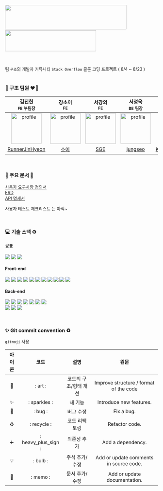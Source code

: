 <img src="https://github.com/codestates-seb/seb45_pre_009/assets/110334373/719e4a65-f0c9-4b58-82ae-d4d5901f1540" width="400" height="80"/>
&nbsp;&nbsp;&nbsp;&nbsp;&nbsp;&nbsp;&nbsp;&nbsp;&nbsp;&nbsp;&nbsp;&nbsp;&nbsp;&nbsp;&nbsp;&nbsp;&nbsp;<img src="https://github.com/codestates-seb/seb45_pre_009/assets/110334373/3e88a826-5cf8-4cd3-8736-985e5cbad374" width="300" height="69"/>

<br> <br> 팀 `구조`의 개발자 커뮤니티 `Stack Overflow` 클론 코딩 프로젝트 ( 8/4 ~ 8/23 )
<br> <br>

### 🚨 구조 팀원 ❤️‍🔥 <br>
|김진현<br>`FE` `부팀장`|강소이<br>`FE`|서강의<br>`FE`|서정욱<br>`BE` `팀장`|김동환<br>`BE`|설주연<br>`BE`|
|:--:|:--:|:--:|:--:|:--:|:--:|
|<img width = "100" alt = "profile" src= "https://github.com/codestates-seb/seb45_pre_009/assets/110334373/30f567a6-18ee-4607-881b-2a0a5ddb2e64"/>|<img width = "100" alt = "profile" src= "https://github.com/codestates-seb/seb45_pre_009/assets/110334373/8eff0eaa-7e9d-4941-bb74-2eb3bd97fe87"/>|<img width = "100" alt = "profile" src= "https://github.com/codestates-seb/seb45_pre_009/assets/110334373/21737af1-1fbe-4091-9a9a-1891f4e85215"/>|<img width = "100" alt = "profile" src= "https://github.com/codestates-seb/seb45_pre_009/assets/110334373/47bf7d12-4971-469c-b1ac-f5a06b05f072"/>|<img width = "100" alt = "profile" src= "https://github.com/codestates-seb/seb45_pre_009/assets/110334373/35f6d225-e729-4b3a-b59b-4874c6026847"/>|<img width = "100" alt = "profile" src= "https://github.com/codestates-seb/seb45_pre_009/assets/110334373/170eca17-8eaa-4b03-a0cd-387675f786ef"/>|
|[RunnerJinHyeon](https://github.com/RunnerJinHyeon)|[소이](https://github.com/sooooii)|[SGE](https://github.com/ColmiismaL)|[jungseo](https://github.com/Jung-seo)|[KimDONGHWAN9](https://github.com/KimDONGHWAN9)|[seoljuyeon](https://github.com/seoljuyeon)|

<br>

### 🔗 주요 문서 📁

[사용자 요구사항 정의서](https://github.com/codestates-seb/seb45_pre_009/files/12409061/Stack.Overflow.-.-3.pdf)<br>
[ERD](https://www.erdcloud.com/d/caQ6PDp6qzi77zMpj)<br>
[API 명세서](http://3.39.55.166:8080/swagger-ui/index.html)<br>

사용자 테스트 체크리스트 는 아직~



<br>

### 💻 기술 스택 ⚙️

####  공통

<img src="https://img.shields.io/badge/Discode-5865F2?style=for-the-badge&logo=discode&logoColor=white"/> <img src="https://img.shields.io/badge/git-F05032?style=for-the-badge&logo=git&logoColor=white"> <img src="https://img.shields.io/badge/github-181717?style=for-the-badge&logo=github&logoColor=white">

####  Front-end

<img src="https://img.shields.io/badge/react-61DAFB?style=for-the-badge&logo=react&logoColor=black"> <img src="https://img.shields.io/badge/Create React App-09D3AC?style=for-the-badge&logo=Create React App&logoColor=white"> <img src="https://img.shields.io/badge/Redux-764ABC?style=for-the-badge&logo=Redux&logoColor=white"> <img src="https://img.shields.io/badge/Axios-5A29E4?style=for-the-badge&logo=Axios&logoColor=white"> <img src="https://img.shields.io/badge/React Router-CA4245?style=for-the-badge&logo=React Router&logoColor=white"> <img src="https://img.shields.io/badge/Javascript-F7DF1E?style=for-the-badge&logo=JavaScript&logoColor=black"> <img src="https://img.shields.io/badge/Prettier-F7B93E?style=for-the-badge&logo=Prettier&logoColor=black"> <img src="https://img.shields.io/badge/HTML-E34F26?style=for-the-badge&logo=HTML5&logoColor=white"> <img src="https://img.shields.io/badge/CSS-1572B6?style=for-the-badge&logo=CSS3&logoColor=white"> <img src="https://img.shields.io/badge/Figma-F24E1E?style=for-the-badge&logo=Figma&logoColor=white"> <img src="https://img.shields.io/badge/Tailwind CSS-06B6D4?style=for-the-badge&logo=Tailwind CSS&logoColor=white"/>

####  Back-end

<img src="https://img.shields.io/badge/java-F24E1E?style=for-the-badge&logo=java&logoColor=white"> <img src="https://img.shields.io/badge/SPRING DATA JPA-6DB33F?style=for-the-badge&logo=spring&logoColor=white"> <img src="https://img.shields.io/badge/spring boot-6DB33F?style=for-the-badge&logo=spring boot&logoColor=white"> <img src="https://img.shields.io/badge/spring security-6DB33F?style=for-the-badge&logo=spring security&logoColor=white"> <img src="https://img.shields.io/badge/JWT-d63aff?style=for-the-badge&logo=JSONWebTokens&logoColor=black"> <img src="https://img.shields.io/badge/mysql-4479A1?style=for-the-badge&logo=mysql&logoColor=white"> <img src="https://img.shields.io/badge/h2-004088?style=for-the-badge&logo=h2&logoColor=white">  
<img src="https://img.shields.io/badge/gradle-02303A?style=for-the-badge&logo=gradle&logoColor=white"> <img src="https://img.shields.io/badge/amazon ec2-FF9900?style=for-the-badge&logo=amazon ec2&logoColor=white"> <img src="https://img.shields.io/badge/amazon rds-527FFF?style=for-the-badge&logo=amazon rds&logoColor=white"> 


<br>

### ✨ Git commit convention ♻️

`gitmoji` 사용 

|아이콘|코드|설명|원문|
|:---:|:---:|:---:|:---:|
|🎨|: art :|코드의 구조/형태 개선|Improve structure / format of the code|
|✨|: sparkles :|새 기능|Introduce new features.|
|🐛|: bug :|버그 수정|Fix a bug.|
|♻️|: recycle :|코드 리팩토링|Refactor code.|
|➕|: heavy_plus_sign :|의존성 추가|Add a dependency.|
|💡|: bulb :|주석 추가/수정|Add or update comments in source code.|
|📝|: memo :|문서 추가/수정|Add or update documentation.|











